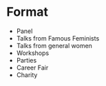 # Format

- Panel
- Talks from Famous Feminists
- Talks from general women
- Workshops
- Parties
- Career Fair
- Charity
